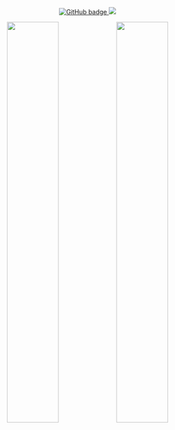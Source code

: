 
<p align="center">
  <a href="https://github.com/strelov1?tab=followers">
    <img src="https://img.shields.io/github/followers/strelov1?label=Followers&logo=GitHub&style=for-the-badge" alt="GitHub badge" />
  </a>
  <a href="http://twitter.com/strelov1">
    <img src="https://img.shields.io/twitter/follow/strelov1?label=Twitter&logo=twitter&style=for-the-badge" />
  </a>
</p>


<p align="center">
  <img width="48%" src="https://github-readme-stats.vercel.app/api?username=strelov1&show_icons=true&theme=tokyonight" />
  <img width="48%" src="https://github-readme-streak-stats.herokuapp.com/?user=strelov1&theme=tokyonight" />
</p>

